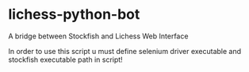 # lichess-python-bot
A bridge between Stockfish and Lichess Web Interface

In order to use this script u must define selenium driver executable and stockfish executable path in script!
